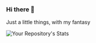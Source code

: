 ### Hi there 👋

Just a little things, with my fantasy

![Your Repository's Stats](https://github-readme-stats.vercel.app/api?username=Rezanans-wow&show_icons=true)
